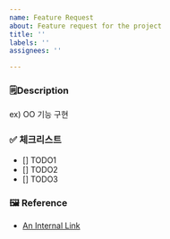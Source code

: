 ```yaml
---
name: Feature Request
about: Feature request for the project
title: ''
labels: ''
assignees: ''

---
```


### 🗒️Description

ex) OO 기능 구현

### ✅ 체크리스트

- [] TODO1
- [] TODO2
- [] TODO3

### 🖼 Reference

- [An Internal Link](/guides/content/editing-an-existing-page)
